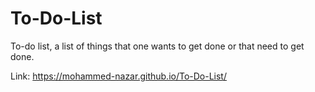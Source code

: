 # To-Do-List
To-do list, a list of things that one wants to get done or that need to get done.

Link:
https://mohammed-nazar.github.io/To-Do-List/
